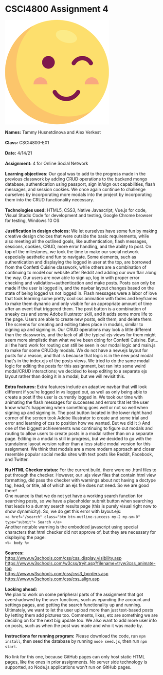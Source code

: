 # CSCI4800 Assignment 4

![Screenshot](public/img/smol-wink.svg)

**Names:** Tammy Husnetdinova and Alex Verkest<br>
<br>
**Class:** CSCI4800-E01 <br>
<br>
**Date:** 4/14/21 <br>
<br>
**Assignment:** 4 for Online Social Network <br>
<br>
**Learning objectives:** Our goal was to add to the progress made in the previous classwork by adding CRUD operations to the backend mongo database, authentication using passport, sign in/sign out capabilities, flash messages, and session cookies. We once again continue to challenge ourselves by incorporating more modals into the project by incorporating them into the CRUD functionality necessary. <br>
<br>
**Technologies used:** HTML5, CSS3, Native Javascript, Vue.js for code, Visual Studio Code for development and testing, Google Chrome browser for testing, Windows 10 OS <br>
<br>
**Justification in design choices:** We let ourselves have some fun by making creative design choices that were outside the basic requirements, while also meeting all the outlined goals, like authentication, flash messages, sessions, cookies, CRUD, more error handling, and the ability to post. On top of the milestones, we took the time to make our social network especially aesthetic and fun to navigate. Some elements, such as authentication and displaying the logged in user at the top, are borrowed from the Confetti Cuisine classwork, while others are a combination of continuing to model our website after Reddit and adding our own flair along the way. Our users are now able to sign up, log in with proper error checking and validation+authentication and make posts. Posts can only be made if the user is logged in, and the navbar layout changes based on the state of being logged vs not logged in. Flash messages were a labor of love that took learning some pretty cool css animation with fades and keyframes to make them dynamic and only visible for an appropriate amount of time after an event that triggered them. The post button is a combination of sneaky css and some Adobe Illustrator skill, and it adds some more life to the page. Users are able to create new posts, edit them, and delete them. The screens for creating and editing takes place in modals, similar to signing up and signing in. Our CRUD operations may look a little different than the classworks, and the lack of all the typical ejs views for them might seem more simplistic than what we've been doing for Confetti Cuisine. But... all the hard work for routing can still be seen in our modal logic and main.js to make for some CRUDdy modals. We do not have a new.ejs layout for posts for a reason, and that is because that logic is in the new post modal that's in the index.ejs of the posts views. We tried to do the same modal logic for editing the posts for this assignment, but ran into some weird modal/CRUD interactions; we decided to keep editing to a separate ejs layout rather than doing it in a modal, but we will revisit this. <br>
<br>
**Extra features:** Extra features include an adaptive navbar that will look different if you're logged in vs logged out, as well as only being able to create a post if the user is currently logged in. We took our time with animating the flash messages for successes and errors that let the user know what's happening when something goes well or not so well when signing up and signing in. The post button located in the lower right hand corner of the screen took Adobe Illustrator to create and some trial and error and learning of css to position how we wanted. But we did it :) And one of the biggest achievements was continuing to figure out modals and routing to allow users to create posts in a modal rather than on a separate page. Editing in a modal is still in progress, but we decided to go with the standalone layout version rather than a less stable modal version for this assignment. We think that modals are a more modern approach and closer resemble popular social media sites with text posts like Reddit, Facebook, and Twitter. <br>
<br>
**Nu HTML Checker status:** For the current build, there were no  .html files to put through the checker. 
However, our .ejs view files that contain html view formatting, did pass the checker with warnings about not having a doctype tag, head, or title, all of which an ejs file does not need. So we are good there! <br>
One nuance is that we do not yet have a working search function for searching posts, so we have a placeholder submit button when searching that leads to a dummy search results page (this is purely visual right now to show dynamicity). So, we do get this error with layout.ejs: <br>
`<a href="/search" class="btn btn-outline-success my-2 my-sm-0" type="submit"> Search </a>`<br>
Another notable warning is the embedded javascript using special characters that html checker did not approve of, but they are necessary for displaying the page: <br>
`<%- body %>` <br>
<br>
**Sources:** <br>
https://www.w3schools.com/css/css_display_visibility.asp <br>
https://www.w3schools.com/w3css/tryit.asp?filename=tryw3css_animate-top <br>
https://www.w3schools.com/css/css3_borders.asp <br>
https://www.w3schools.com/css/css_align.asp <br>
<br>
**Looking ahead:** <br>
We plan to work on some peripheral parts of the assignment that got overshadowed by the user functions, such as epanding the account and settings pages, and getting the search functionality up and running. Ultimately, we want to let the user upload more than just text-based posts by letting them add pictures too. Comments, likes, etc are something we are deciding on for the next big update too. We also want to add more user info on posts, such as when the post was made and who it was made by. <br>
<br>
**Instructions for running program:** Please download the code, run `npm install`, then seed the database by running `node seed.js`, then run `npm start`. <br>
<br>
No link for this one, because GitHub pages can only host static HTML pages, like the ones in prior assignments. No server side technology is supported, so Node.js applications won't run on GitHub pages. <br>
<br>

